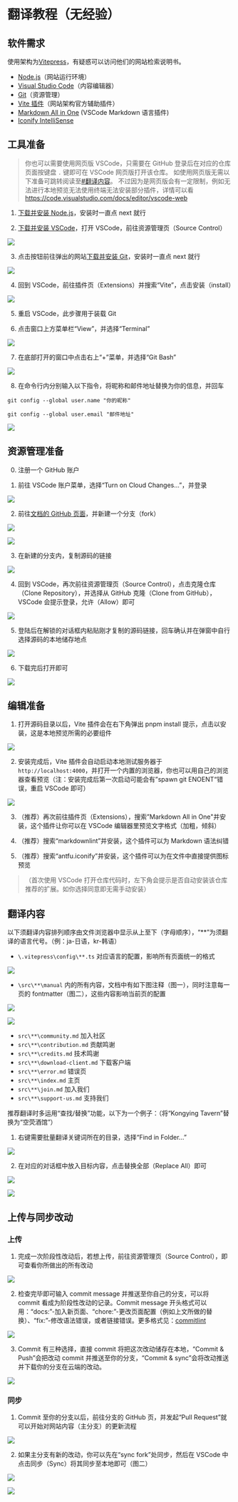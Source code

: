 # 翻译教程（无经验）

## 软件需求

使用架构为[Vitepress](https://vitepress.dev/)，有疑惑可以访问他们的网站检索说明书。

- [Node.js](https://nodejs.org/en/download)（网站运行环境）
- [Visual Studio Code](https://code.visualstudio.com/)（内容编辑器）
- [Git](https://marketplace.visualstudio.com/items?itemName=antfu.vite)（资源管理）
- [Vite 插件](https://marketplace.visualstudio.com/items?itemName=antfu.vite)（网站架构官方辅助插件）
- [Markdown All in One](https://marketplace.visualstudio.com/items?itemName=yzhang.markdown-all-in-one) (VSCode Markdown 语言插件)
- [Iconify IntelliSense](#)

## 工具准备

> 你也可以需要使用网页版 VSCode，只需要在 GitHub 登录后在对应的仓库页面按键盘 `.` 键即可在 VSCode 网页版打开该仓库。
> 如使用网页版无需以下准备可跳转阅读至[#翻译内容](#翻译内容)。
> 不过因为是网页版会有一定限制，例如无法进行本地预览无法使用终端无法安装部分插件，详情可以看 <https://code.visualstudio.com/docs/editor/vscode-web>

1. [下载并安装 Node.js](https://nodejs.org/en/download)，安装时一直点 next 就行

2. [下载并安装 VSCode](https://code.visualstudio.com/)，打开 VSCode，前往资源管理页（Source Control）

![](/src/public/imgs/i18n-guide/2.png)

3. 点击按钮前往弹出的网站[下载并安装 Git](https://git-scm.com/download/win)，安装时一直点 next 就行

![](/src/public/imgs/i18n-guide/3.png)

4. 回到 VSCode，前往插件页（Extensions）并搜索“Vite”，点击安装（install）

![](/src/public/imgs/i18n-guide/4.png)

5. 重启 VSCode，此步骤用于装载 Git

6. 点击窗口上方菜单栏“View”，并选择“Terminal”

![](/src/public/imgs/i18n-guide/25.png)

7. 在底部打开的窗口中点击右上“+”菜单，并选择“Git Bash”

![](/src/public/imgs/i18n-guide/26.png)

8. 在命令行内分别输入以下指令，将昵称和邮件地址替换为你的信息，并回车

```
git config --global user.name "你的昵称"

git config --global user.email "邮件地址"
```

![](/src/public/imgs/i18n-guide/27.png)

## 资源管理准备

0. 注册一个 GitHub 账户

1. 前往 VSCode 账户菜单，选择“Turn on Cloud Changes...”，并登录

![](/src/public/imgs/i18n-guide/6.png)

2. 前往[文档的 GitHub 页面](https://github.com/kongying-tavern/docs)，并新建一个分支（fork）

![](/src/public/imgs/i18n-guide/1.png)

![](/src/public/imgs/i18n-guide/5.png)

3. 在新建的分支内，复制源码的链接

![](/src/public/imgs/i18n-guide/7.png)

4. 回到 VSCode，再次前往资源管理页（Source Control），点击克隆仓库（Clone Repository），并选择从 GitHub 克隆（Clone from GitHub），VSCode 会提示登录，允许（Allow）即可

![](/src/public/imgs/i18n-guide/8.png)

5. 登陆后在解锁的对话框内粘贴刚才复制的源码链接，回车确认并在弹窗中自行选择源码的本地储存地点

![](/src/public/imgs/i18n-guide/9.png)

6. 下载完后打开即可

![](/src/public/imgs/i18n-guide/10.png)

## 编辑准备

1. 打开源码目录以后，Vite 插件会在右下角弹出 pnpm install 提示，点击以安装，这是本地预览所需的必要组件

![](/src/public/imgs/i18n-guide/11.png)

2. 安装完成后，Vite 插件会自动启动本地测试服务器于`http://localhost:4000`，并打开一个内置的浏览器，你也可以用自己的浏览器查看预览（注：安装完成后第一次启动可能会有”spawn git ENOENT“错误，重启 VSCode 即可）

![](/src/public/imgs/i18n-guide/12.png)

3. （推荐）再次前往插件页（Extensions），搜索”Markdown All in One"并安装，这个插件让你可以在 VSCode 编辑器里预览文字格式（加粗，倾斜）

4. （推荐）搜索“markdownlint”并安装，这个插件可以为 Markdown 语法纠错

5. （推荐）搜索“antfu.iconify”并安装，这个插件可以为在文件中直接提供图标预览

> （首次使用 VSCode 打开仓库代码时，左下角会提示是否自动安装该仓库推荐的扩展。如你选择同意即无需手动安装）

## 翻译内容

以下须翻译内容排列顺序由文件浏览器中显示从上至下（字母顺序），“\*\*”为须翻译的语言代号。（例：ja-日语，kr-韩语）

- `\.vitepress\config\**.ts` 对应语言的配置，影响所有页面统一的格式

![](/src/public/imgs/i18n-guide/13.png)

- `\src\**\manual` 内的所有内容，文档中有如下图注释（图一），同时注意每一页的 fontmatter（图二），这些内容影响当前页的配置

![](/src/public/imgs/i18n-guide/14.png)

![](/src/public/imgs/i18n-guide/15.png)

- `src\**\community.md` 加入社区
- `src\**\contribution.md` 贡献鸣谢
- `src\**\credits.md` 技术鸣谢
- `src\**\download-client.md` 下载客户端
- `src\**\error.md` 错误页
- `src\**\index.md` 主页
- `src\**\join.md` 加入我们
- `src\**\support-us.md` 支持我们

推荐翻译时多运用“查找/替换”功能，以下为一个例子：（将“Kongying Tavern”替换为“空荧酒馆”）

1. 右键需要批量翻译关键词所在的目录，选择“Find in Folder...”

![](/src/public/imgs/i18n-guide/16.png)

2. 在对应的对话框中放入目标内容，点击替换全部（Replace All）即可

![](/src/public/imgs/i18n-guide/17.png)

![](/src/public/imgs/i18n-guide/18.png)

## 上传与同步改动

### 上传

1. 完成一次阶段性改动后，若想上传，前往资源管理页（Source Control），即可查看你所做出的所有改动

![](/src/public/imgs/i18n-guide/19.png)

2. 检查完毕即可输入 commit message 并推送至你自己的分支，可以将 commit 看成为阶段性改动的记录。Commit message 开头格式可以用：“docs:”-加入新页面、“chore:”-更改页面配置（例如上文所做的替换）、“fix:”-修改语法错误，或者链接错误。更多格式见：[commitlint](https://github.com/conventional-changelog/commitlint)

![](/src/public/imgs/i18n-guide/20.png)

3. Commit 有三种选择，直接 commit 将把这次改动储存在本地，“Commit & Push”会把改动 commit 并推送至你的分支，“Commit & sync”会将改动推送并下载你的分支在云端的改动。

![](/src/public/imgs/i18n-guide/21.png)

### 同步

1. Commit 至你的分支以后，前往分支的 GitHub 页，并发起“Pull Request”就可以开始对网站内容（主分支）的更新流程

![](/src/public/imgs/i18n-guide/22.png)

2. 如果主分支有新的改动，你可以先在“sync fork”处同步，然后在 VSCode 中点击同步（Sync）将其同步至本地即可（图二）

![](/src/public/imgs/i18n-guide/24.png)

![](/src/public/imgs/i18n-guide/23.png)

